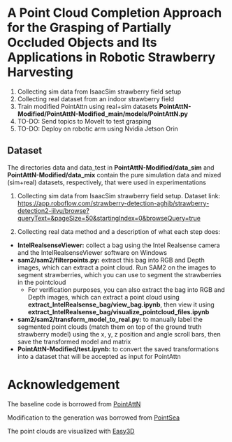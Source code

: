 # A Point Cloud Completion Approach for the Grasping of Partially Occluded Objects and Its Applications in Robotic Strawberry Harvesting

1. Collecting sim data from IsaacSim strawberry field setup
2. Collecting real dataset from an indoor strawberry field
3. Train modified PointAttn using real+sim datasets **PointAttN-Modified/PointAttN-Modified_main/models/PointAttN.py**
4. TO-DO: Send topics to MoveIt to test grasping
5. TO-DO: Deploy on robotic arm using Nvidia Jetson Orin


## Dataset
The directories data and data_test in **PointAttN-Modified/data_sim** and **PointAttN-Modified/data_mix** contain the pure simulation data and mixed (sim+real) datasets, respectively, that were used in experimentations

1. Collecting sim data from IsaacSim strawberry field setup. Dataset link: https://app.roboflow.com/strawberry-detection-aghjb/strawberry-detection2-iilvu/browse?queryText=&pageSize=50&startingIndex=0&browseQuery=true

2. Collecting real data method and a description of what each step does: 
  - **IntelRealsenseViewer:** collect a bag using the Intel Realsense camera and the IntelRealsenseViewer software on Windows
  - **sam2/sam2/filterpoints.py:** extract this bag into RGB and Depth images, which can extract a point cloud. Run SAM2 on the images to segment strawberries, which you can use to segment the strawberries in the pointcloud
    - For verification purposes, you can also extract the bag into RGB and Depth images, which can extract a point cloud using **extract_IntelRealsense_bag/view_bag.ipynb**, then view it using **extract_IntelRealsense_bag/visualize_pointcloud_files.ipynb**
  - **sam2/sam2/transform_model_to_real.py:** to manually label the segmented point clouds (match them on top of the ground truth strawberry model) using the x, y, z position and angle scroll bars, then save the transformed model and matrix
  - **PointAttN-Modified/test.ipynb:** to convert the saved transformations into a dataset that will be accepted as input for PointAttn 



# Acknowledgement
The baseline code is borrowed from [PointAttN](https://github.com/ohhhyeahhh/PointAttN)

Modification to the generation was borrowed from [PointSea](https://github.com/czvvd/SVDFormer_PointSea)

The point clouds are visualized with [Easy3D](https://github.com/LiangliangNan/Easy3D)
